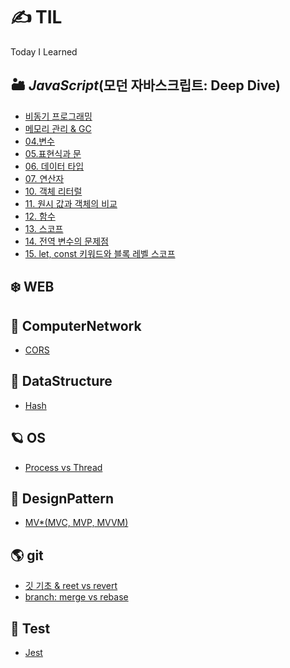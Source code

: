 # ✍ TIL

Today I Learned

## 🏜 _JavaScript_(모던 자바스크립트: Deep Dive)
- [비동기 프로그래밍](https://github.com/Minse5k/TIL/blob/main/JavaScript/%EB%B9%84%EB%8F%99%EA%B8%B0%20%ED%94%84%EB%A1%9C%EA%B7%B8%EB%9E%98%EB%B0%8D.md)
- [메모리 관리 & GC](https://github.com/Minse5k/TIL/blob/main/JavaScript/Javascript%EC%9D%98%20%EB%A9%94%EB%AA%A8%EB%A6%AC%20%EA%B4%80%EB%A6%AC&GC.md)
- [04.변수](https://github.com/Minse5k/TIL/blob/main/JavaScript/04%EC%9E%A5%20%EB%B3%80%EC%88%98.md)
- [05.표현식과 문](https://github.com/Minse5k/TIL/blob/main/JavaScript/05%EC%9E%A5%20%ED%91%9C%ED%98%84%EC%8B%9D%EA%B3%BC%20%EB%AC%B8.md)
- [06. 데이터 타입](https://github.com/Minse5k/TIL/blob/main/JavaScript/06%EC%9E%A5%20%EB%8D%B0%EC%9D%B4%ED%84%B0%20%ED%83%80%EC%9E%85.md)
- [07. 연산자](https://github.com/Minse5k/TIL/blob/main/JavaScript/07%EC%9E%A5%20%EC%97%B0%EC%82%B0%EC%9E%90.md)
- [10. 객체 리터럴](https://github.com/Minse5k/TIL/blob/main/JavaScript/10%EC%9E%A5%20%EA%B0%9D%EC%B2%B4%20%EB%A6%AC%ED%84%B0%EB%9F%B4.md)
- [11. 원시 값과 객체의 비교](https://github.com/Minse5k/TIL/blob/main/JavaScript/11%EC%9E%A5%20%EC%9B%90%EC%8B%9C%20%EA%B0%92%EA%B3%BC%20%EA%B0%9D%EC%B2%B4%EC%9D%98%20%EB%B9%84%EA%B5%90.md)
- [12. 함수](https://github.com/Minse5k/TIL/blob/main/JavaScript/12%EC%9E%A5%20%ED%95%A8%EC%88%98.md)
- [13. 스코프](https://github.com/Minse5k/TIL/blob/main/JavaScript/13%EC%9E%A5%20%EC%8A%A4%EC%BD%94%ED%94%84.md)
- [14. 전역 변수의 문제점](https://github.com/Minse5k/TIL/blob/main/JavaScript/14%EC%9E%A5%20%EC%A0%84%EC%97%AD%20%EB%B3%80%EC%88%98%EC%9D%98%20%EB%AC%B8%EC%A0%9C%EC%A0%90.md)
- [15. let, const 키워드와 블록 레벨 스코프](https://github.com/Minse5k/TIL/blob/main/JavaScript/15%EC%9E%A5%20let%2C%20const%20%ED%82%A4%EC%9B%8C%EB%93%9C%EC%99%80%20%EB%B8%94%EB%A1%9D%20%EB%A0%88%EB%B2%A8%20%EC%8A%A4%EC%BD%94%ED%94%84.md)

## ❄️ WEB

## 🌌 ComputerNetwork
- [CORS](https://github.com/Minse5k/TIL/blob/main/Network/CORS.md)

## 🐙 DataStructure
- [Hash](https://github.com/Minse5k/TIL/blob/main/DataStructure/Hash.md)

## 🪐 OS
- [Process vs Thread](https://github.com/Minse5k/TIL/blob/main/OS/Process%20VS%20Thread.md)

## 🎎 DesignPattern
- [MV*(MVC, MVP, MVVM)](https://github.com/Minse5k/TIL/blob/main/DesignPattern/MV.(MVC%2C%20MVP%2C%20MVVM%20%EB%B9%84%EA%B5%90).md)

## 🌎 git
- [깃 기초 & reet vs revert](https://github.com/Minse5k/TIL/blob/main/git/%EA%B9%83%20%EA%B8%B0%EC%B4%88_revert&reset_.md)
- [branch: merge vs rebase](https://github.com/Minse5k/TIL/blob/main/git/branch%20merge%20vs%20rebase.md)

## 🚧 Test
- [Jest](https://github.com/Minse5k/TIL/blob/main/Test/Jest.md)
